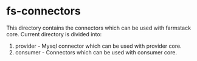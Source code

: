 # fs-connectors

This directory contains the connectors which can be used with farmstack core. Current directory is divided into:
1. provider - Mysql connector which can be used with provider core.
2. consumer - Connectors which can be used with consumer core.
